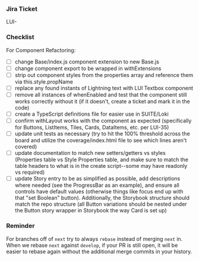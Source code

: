 <!-- Provide additional context -->

<!-- Link related issue/PR numbers with # (typing LUI-123 will auto-link to the Jira) -->
### Jira Ticket
LUI-

<!-- Add or remove items as needed -->
### Checklist

For Component Refactoring:
- [ ] change Base/index.js component extension to new Base.js
- [ ] change component export to be wrapped in withExtensions
- [ ] strip out component styles from the properties array and reference them via this.style.propName
- [ ] replace any found instants of Lightning text with LUI Textbox component
- [ ] remove all instances of whenEnabled and test that the component still works correctly without it (if it doesn't, create a ticket and mark it in the code)
- [ ] create a TypeScript definitions file for easier use in SUITE/Loki
- [ ] confirm withLayout works with the component as expected (specifically for Buttons, ListItems, Tiles, Cards, DataItems, etc. per LUI-35)
- [ ] update unit tests as necessary (try to hit the 100% threshold across the board and utilize the coverage/index.html file to see which lines aren't covered)
- [ ] update documentation to match new setters/getters vs styles (Properties table vs Style Properties table, and make sure to match the table headers to what is in the create script--some may have readonly vs required)
- [ ] update Story entry to be as simplified as possible, add descriptions where needed (see the ProgressBar as an example), and ensure all controls have default values (otherwise things like focus end up with that "set Boolean" button). Additionally, the Storybook structure should match the repo structure (all Button variations should be nested under the Button story wrapper in Storybook the way Card is set up)

### Reminder
For branches off of `next` try to always `rebase` instead of merging `next` in. When we rebase `next` against `develop`, if your PR is still open, it will be easier to rebase again without the additional merge commits in your history.

